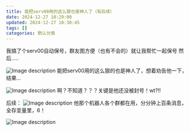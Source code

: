```yaml
---
title: 能把serv00用的这么狠也是神人了（有后续）
date: 2024-12-27 10:29:00
updated: 2024-12-27 10:30:45
tags: []
categories: 默认分类
---
```


我搞了个serv00自动保号，群友图方便（也有不会的）就让我帮忙一起保号
然后.....

![Image description](https://s.rmimg.com/2024-12-26/1735218727-510414-26-12-2024-21425-panel13serv00com.jpg)
能把serv00用的这么狠的也是神人了，想着劝告他一下，结果...

![Image description](https://s.rmimg.com/2024-12-26/1735218760-184981-2024-12-26-210702.png)
啊？不知道？？？关键是他还没被封号！wt?!!

后续：
![Image description](https://s.rmimg.com/2024-12-26/1735220484-636430-2024-12-26-214017.png)
他那个机器人各个群都在用，分分钟上百条消息，全存变量里，6！

![Image description](https://s.rmimg.com/2024-12-26/1735222240-16183-telegram-cloud-photo-size-5-6298648232431043865-y.jpg)
